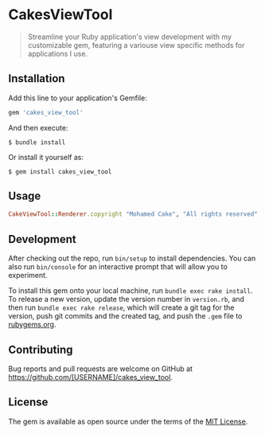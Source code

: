 # CakesViewTool

> Streamline your Ruby application's view development with my customizable gem, featuring a variouse view specific methods for applications I use.

## Installation

Add this line to your application's Gemfile:

```ruby
gem 'cakes_view_tool'
```

And then execute:

    $ bundle install

Or install it yourself as:

    $ gem install cakes_view_tool

## Usage

```ruby
CakeViewTool::Renderer.copyright "Mohamed Cake", "All rights reserved"
```

## Development

After checking out the repo, run `bin/setup` to install dependencies. You can also run `bin/console` for an interactive prompt that will allow you to experiment.

To install this gem onto your local machine, run `bundle exec rake install`. To release a new version, update the version number in `version.rb`, and then run `bundle exec rake release`, which will create a git tag for the version, push git commits and the created tag, and push the `.gem` file to [rubygems.org](https://rubygems.org).

## Contributing

Bug reports and pull requests are welcome on GitHub at https://github.com/[USERNAME]/cakes_view_tool.

## License

The gem is available as open source under the terms of the [MIT License](https://opensource.org/licenses/MIT).
